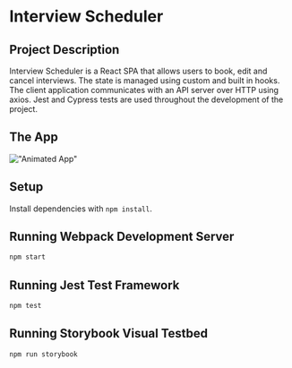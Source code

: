 # Interview Scheduler

## Project Description

Interview Scheduler is a React SPA that allows users to book, edit and cancel interviews. The state is managed using custom and built in hooks. The client application communicates with an API server over HTTP using axios. Jest and Cypress tests are used throughout the development of the project.

## The App

!["Animated App"](https://github.com/JennyC2020/scheduler/blob/master/docs/scheduler.gif?raw=true)

## Setup

Install dependencies with `npm install`.

## Running Webpack Development Server

```sh
npm start
```

## Running Jest Test Framework

```sh
npm test
```

## Running Storybook Visual Testbed

```sh
npm run storybook
```
